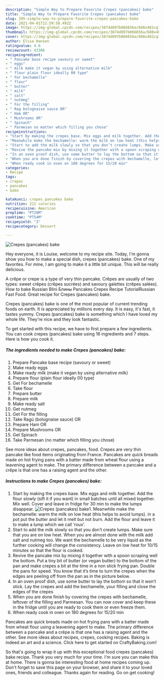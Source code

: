 ```yaml
---
description: "Simple Way to Prepare Favorite Crepes (pancakes) bake"
title: "Simple Way to Prepare Favorite Crepes (pancakes) bake"
slug: 395-simple-way-to-prepare-favorite-crepes-pancakes-bake
date: 2021-04-01T22:59:58.492Z
image: https://img-global.cpcdn.com/recipes/3874d897b066656a/680x482cq70/crepes-pancakes-bake-recipe-main-photo.jpg
thumbnail: https://img-global.cpcdn.com/recipes/3874d897b066656a/680x482cq70/crepes-pancakes-bake-recipe-main-photo.jpg
cover: https://img-global.cpcdn.com/recipes/3874d897b066656a/680x482cq70/crepes-pancakes-bake-recipe-main-photo.jpg
author: Elsie Hansen
ratingvalue: 4.6
reviewcount: 43306
recipeingredient:
- " Pancake base recipe savoury or sweet"
- " eggs"
- " milk make it vegan by using alternative milk"
- " flour plain flour ideally 00 type"
- " For bechamelle"
- " flour"
- " butter"
- " milk"
- " salt"
- " nutmeg"
- " For the filling"
- " Rag bolognaise sauce OR"
- " Ham OR"
- " Mushrooms OR"
- " Spinach"
- " Parmesan no matter which filling you chose"
recipeinstructions:
- "Start by making the crepes base. Mix eggs and milk together. Add the flour slowly (sift it if you want) in small batches until all mixed together. Mix well. Cover and leave in fridge for 30 min to make the lumps disappear."
- "Meanwhile make the bechamelle: warm the milk on low heat (this helps to avoid lumps). in a pot put the butter and let it melt but not burn. Add the flour and leave it to make a lump which we call ‘roux’."
- "Start to add the milk slowly so that you don’t create lumps. Make sure that you are on low heat. When you are almost done with the milk add salt and nutmeg too. We want the bechamelle to be very liquid as the further cooking will change the consistency. Leave on low heat for 10/15 minutes so that the flour is cooked."
- "Revive the pancake mix by mixing it together with a spoon scraping well the bottom. Put a tiny bit of butter (or vegan butter) to the bottom of the pan and make crepes a bit at the time in a non stick frying pan. Double the pans for speed. You know that it’s time to turn the crepes when the edges are peeling off from the pan as in the picture below."
- "In an oven proof dish, use some butter to lay the bottom so that it won’t stick. Lay the crepes and add the bechamelle, your filling and close the edges of the crepes"
- "When you are done finish by covering the crepes with bechamelle, leftover of the filling and Parmesan. You can now cover and keep these in the fridge until you are ready to cook them or even freeze them."
- "When ready cook in oven on 180 degrees for 15/20 min"
categories:
- Recipe
tags:
- crepes
- pancakes
- bake

katakunci: crepes pancakes bake 
nutrition: 221 calories
recipecuisine: American
preptime: "PT28M"
cooktime: "PT54M"
recipeyield: "3"
recipecategory: Dessert

---
```



![Crepes (pancakes) bake](https://img-global.cpcdn.com/recipes/3874d897b066656a/680x482cq70/crepes-pancakes-bake-recipe-main-photo.jpg)

Hey everyone, it is Louise, welcome to my recipe site. Today, I'm gonna show you how to make a special dish, crepes (pancakes) bake. One of my favorites. For mine, I am going to make it a little bit unique. This will be really delicious.

A crêpe or crepe is a type of very thin pancake. Crêpes are usually of two types: sweet crêpes (crêpes sucrées) and savoury galettes (crêpes salées). How to bake Russian Blini Блины Pancakes Crepes Recipe TutorialRussian Fast Food. Great recipe for Crepes (pancakes) bake.

Crepes (pancakes) bake is one of the most popular of current trending foods on earth. It is appreciated by millions every day. It is easy, it's fast, it tastes yummy. Crepes (pancakes) bake is something which I have loved my whole life. They're nice and they look fantastic.


To get started with this recipe, we have to first prepare a few ingredients. You can cook crepes (pancakes) bake using 16 ingredients and 7 steps. Here is how you cook it.

<!--inarticleads1-->

##### The ingredients needed to make Crepes (pancakes) bake:

1. Prepare  Pancake base recipe (savoury or sweet)
1. Make ready  eggs
1. Make ready  milk (make it vegan by using alternative milk)
1. Prepare  flour (plain flour ideally 00 type)
1. Get  For bechamelle
1. Take  flour
1. Prepare  butter
1. Prepare  milk
1. Make ready  salt
1. Get  nutmeg
1. Get  For the filling
1. Take  Ragú (bolognaise sauce) OR
1. Prepare  Ham OR
1. Prepare  Mushrooms OR
1. Get  Spinach
1. Take  Parmesan (no matter which filling you chose)


See more ideas about crepes, pancakes, food. Crepes are very thin pancake like food items originating from France. Pancakes are quick breads made on hot frying pans with a batter made from wheat flour using a leavening agent to make. The primary difference between a pancake and a crêpe is that one has a raising agent and the other. 

<!--inarticleads2-->

##### Instructions to make Crepes (pancakes) bake:

1. Start by making the crepes base. Mix eggs and milk together. Add the flour slowly (sift it if you want) in small batches until all mixed together. Mix well. Cover and leave in fridge for 30 min to make the lumps disappear.
<img src="//assets-global.cpcdn.com/assets/icons/button_play-2c75c40dde080a61004c1f40b05d8f140eaff45d7e9e6481dc71c63d2e7c4909.png" alt="Crepes (pancakes) bake">1. Meanwhile make the bechamelle: warm the milk on low heat (this helps to avoid lumps). in a pot put the butter and let it melt but not burn. Add the flour and leave it to make a lump which we call ‘roux’.
1. Start to add the milk slowly so that you don’t create lumps. Make sure that you are on low heat. When you are almost done with the milk add salt and nutmeg too. We want the bechamelle to be very liquid as the further cooking will change the consistency. Leave on low heat for 10/15 minutes so that the flour is cooked.
1. Revive the pancake mix by mixing it together with a spoon scraping well the bottom. Put a tiny bit of butter (or vegan butter) to the bottom of the pan and make crepes a bit at the time in a non stick frying pan. Double the pans for speed. You know that it’s time to turn the crepes when the edges are peeling off from the pan as in the picture below.
1. In an oven proof dish, use some butter to lay the bottom so that it won’t stick. Lay the crepes and add the bechamelle, your filling and close the edges of the crepes
1. When you are done finish by covering the crepes with bechamelle, leftover of the filling and Parmesan. You can now cover and keep these in the fridge until you are ready to cook them or even freeze them.
1. When ready cook in oven on 180 degrees for 15/20 min


Pancakes are quick breads made on hot frying pans with a batter made from wheat flour using a leavening agent to make. The primary difference between a pancake and a crêpe is that one has a raising agent and the other. See more ideas about recipes, crepes, cooking recipes. Baking is indeed an art and a science. Click here to get started on CraftyBaking.com! 

So that's going to wrap it up with this exceptional food crepes (pancakes) bake recipe. Thank you very much for your time. I'm sure you can make this at home. There is gonna be interesting food at home recipes coming up. Don't forget to save this page on your browser, and share it to your loved ones, friends and colleague. Thanks again for reading. Go on get cooking!

